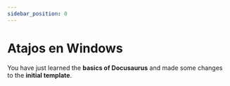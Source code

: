 ```yaml
---
sidebar_position: 0
---
```


# Atajos en Windows

You have just learned the **basics of Docusaurus** and made some changes to the **initial template**.